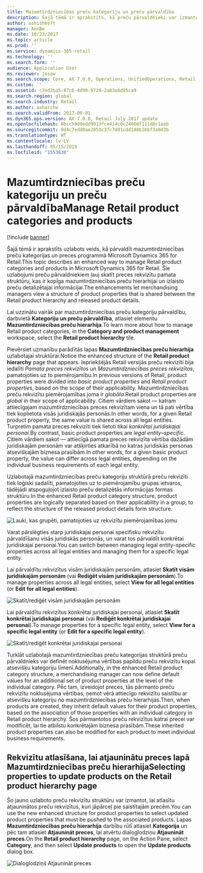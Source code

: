 ```yaml
---
title: Mazumtirdzniecības preču kategoriju un preču pārvaldība
description: Šajā tēmā ir aprakstīts, kā preču pārvaldnieki var izmantot mazumtirdzniecības preču kategorijas, lai pārvaldītu attiecības starp mazumtirdzniecības preču hierarhiju un izlaisto preču detalizētu informāciju.
author: ashishmsft
manager: AnnBe
ms.date: 10/23/2017
ms.topic: article
ms.prod: ''
ms.service: dynamics-365-retail
ms.technology: ''
ms.search.form: ''
audience: Application User
ms.reviewer: josaw
ms.search.scope: Core, AX 7.0.0, Operations, UnifiedOperations, Retail
ms.custom: ''
ms.assetid: c7ed2ba5-87c6-4d99-9728-2a83e6d95ca9
ms.search.region: global
ms.search.industry: Retail
ms.author: asharchw
ms.search.validFrom: 2017-09-01
ms.dyn365.ops.version: AX 7.0.0, Retail July 2017 update
ms.openlocfilehash: 0bcc5989edd9913fce414c0c24068f111d8c1aeb
ms.sourcegitcommit: 9d4c7edd0ae2053c37c7d81cdd180b16bf3a9d3b
ms.translationtype: HT
ms.contentlocale: lv-LV
ms.lasthandoff: 05/15/2019
ms.locfileid: "1553638"
---
```

# <a name="manage-retail-product-categories-and-products"></a><span data-ttu-id="72eed-103">Mazumtirdzniecības preču kategoriju un preču pārvaldība</span><span class="sxs-lookup"><span data-stu-id="72eed-103">Manage Retail product categories and products</span></span>

[!include [banner](./includes/banner.md)]

<span data-ttu-id="72eed-104">Šajā tēmā ir aprakstīts uzlabots veids, kā pārvaldīt mazumtirdzniecības preču kategorijas un preces programmā Microsoft Dynamics 365 for Retail.</span><span class="sxs-lookup"><span data-stu-id="72eed-104">This topic describes an enhanced way to manage Retail product categories and products in Microsoft Dynamics 365 for Retail.</span></span> <span data-ttu-id="72eed-105">Šie uzlabojumi preču pārvaldniekiem ļauj skatīt preces rekvizītu pamata struktūru, kas ir kopīga mazumtirdzniecības preču hierarhijai un izlaisto preču detalizētajai informācijai.</span><span class="sxs-lookup"><span data-stu-id="72eed-105">The enhancements let merchandising managers view a structure of product properties that is shared between the Retail product hierarchy and released product details.</span></span>

<span data-ttu-id="72eed-106">Lai uzzinātu vairāk par mazumtirdzniecības preču kategoriju pārvaldību, darbvietā **Kategoriju un preču pārvaldība**, atlasiet elementu **Mazumtirdzniecības preču hierarhija**.</span><span class="sxs-lookup"><span data-stu-id="72eed-106">To learn more about how to manage Retail product categories, in the **Category and product management** workspace, select the **Retail product hierarchy** tile.</span></span>

<span data-ttu-id="72eed-107">Pievērsiet uzmanību parādītās lapas **Mazumtirdzniecības preču hierarhija** uzlabotajai struktūrai.</span><span class="sxs-lookup"><span data-stu-id="72eed-107">Notice the enhanced structure of the **Retail product hierarchy** page that appears.</span></span> <span data-ttu-id="72eed-108">Iepriekšējās Retail versijās preču rekvizīti bija iedalīti *Pamata preces rekvizītos* un *Mazumtirdzniecības preces rekvizītos*, pamatojoties uz to piemērojamību.</span><span class="sxs-lookup"><span data-stu-id="72eed-108">In previous versions of Retail, product properties were divided into *basic product properties* and *Retail product properties*, based on the scope of their applicability.</span></span> <span data-ttu-id="72eed-109">Mazumtirdzniecības preču rekvizītu piemērojamības joma ir *globāla*.</span><span class="sxs-lookup"><span data-stu-id="72eed-109">Retail product properties are *global* in their scope of applicability.</span></span> <span data-ttu-id="72eed-110">Citiem vārdiem sakot — katram attiecīgajam mazumtirdzniecības preces rekvizītam viena un tā pati vērtība tiek koplietota visās juridiskajās personās.</span><span class="sxs-lookup"><span data-stu-id="72eed-110">In other words, for a given Retail product property, the same value is shared across all legal entities.</span></span> <span data-ttu-id="72eed-111">Turpretim pamata preces rekvizīti tiek lietoti tikai *konkrētai juridiskajai personai*.</span><span class="sxs-lookup"><span data-stu-id="72eed-111">By contrast, basic product properties are *legal entity–specific*.</span></span> <span data-ttu-id="72eed-112">Citiem vārdiem sakot — attiecīgā pamata preces rekvizīta vērtība dažādām juridiskajām personām var atšķirties atkarībā no katras juridiskās personas atsevišķajām biznesa prasībām.</span><span class="sxs-lookup"><span data-stu-id="72eed-112">In other words, for a given basic product property, the value can differ across legal entities, depending on the individual business requirements of each legal entity.</span></span>

<span data-ttu-id="72eed-113">Uzlabotajā mazumtirdzniecības preču kategoriju struktūrā preču rekvizīti tiek loģiski sadalīti, pamatojoties uz to piemērojamību grupas ietvaros, tādējādi atspoguļojot izlaisto preču detalizētās informācijas formas struktūru.</span><span class="sxs-lookup"><span data-stu-id="72eed-113">In the enhanced Retail product category structure, product properties are logically separated based on their applicability in a group, to reflect the structure of the released product details form structure.</span></span>

![Lauki, kas grupēti, pamatojoties uz rekvizītu piemērojamības jomu](media/NoticeGroupingOfFieldsBasedOnTheirScope.PNG)

<span data-ttu-id="72eed-115">Varat pārslēgties starp juridiskajai personai specifisku rekvizītu pārvaldīšanu visās juridiskās personās, un varat tos pārvaldīt konkrētai juridiskajai personai.</span><span class="sxs-lookup"><span data-stu-id="72eed-115">You can switch between managing legal entity–specific properties across all legal entities and managing them for a specific legal entity.</span></span>

<span data-ttu-id="72eed-116">Lai pārvaldītu rekvizītus visām juridiskajām personām, atlasiet **Skatīt visām juridiskajām personām** (vai **Rediģēt visām juridiskajām personām**).</span><span class="sxs-lookup"><span data-stu-id="72eed-116">To manage properties across all legal entities, select **View for all legal entities** (or **Edit for all legal entities**).</span></span>

![Skatīt/rediģēt visām juridiskajām personām](media/ToggleBackToEditForSpecificLegalEntity.PNG)

<span data-ttu-id="72eed-118">Lai pārvaldītu rekvizītus konkrētai juridiskajai personai, atlasiet **Skatīt konkrētai juridiskajai personai** (vai **Rediģēt konkrētai juridiskajai personai**).</span><span class="sxs-lookup"><span data-stu-id="72eed-118">To manage properties for a specific legal entity, select **View for a specific legal entity** (or **Edit for a specific legal entity**).</span></span>

![Skatīt/rediģēt konkrētai juridiskajai personai](media/ToggleToEditForAllLegalEntities.PNG)

<span data-ttu-id="72eed-120">Turklāt uzlabotajā mazumtirdzniecības preču kategorijas struktūrā preču pārvaldnieks var definēt noklusējuma vērtības papildu preču rekvizītu kopai atsevišķu kategoriju līmenī.</span><span class="sxs-lookup"><span data-stu-id="72eed-120">Additionally, in the enhanced Retail product category structure, a merchandising manager can now define default values for an additional set of product properties at the level of the individual category.</span></span> <span data-ttu-id="72eed-121">Pēc tam, izveidojot preces, tās pārmanto preču rekvizītu noklusējuma vērtības, ņemot vērā attiecīgo rekvizītu saistību ar atsevišķu kategoriju no mazumtirdzniecības preču hierarhijas.</span><span class="sxs-lookup"><span data-stu-id="72eed-121">Then, when products are created, they inherit default values for their product properties, based on the association of those properties with an individual category in Retail product hierarchy.</span></span> <span data-ttu-id="72eed-122">Šos pārmantotos preču rekvizītus katrai precei var modificēt, lai tie atbilstu konkrētajām biznesa prasībām.</span><span class="sxs-lookup"><span data-stu-id="72eed-122">These inherited product properties can also be modified for each product to meet individual business requirements.</span></span>

## <a name="selecting-properties-to-update-products-on-the-retail-product-hierarchy-page"></a><span data-ttu-id="72eed-123">Rekvizītu atlasīšana, lai atjauninātu preces lapā Mazumtirdzniecības preču hierarhija</span><span class="sxs-lookup"><span data-stu-id="72eed-123">Selecting properties to update products on the Retail product hierarchy page</span></span>

<span data-ttu-id="72eed-124">Šo jauno uzlaboto preču rekvizītu struktūru var izmantot, lai atlasītu atjauninātos preču rekvizītus, kuri jāpārceļ pie saistītajām precēm.</span><span class="sxs-lookup"><span data-stu-id="72eed-124">You can use the new enhanced structure for product properties to select updated product properties that must be pushed to the associated products.</span></span> <span data-ttu-id="72eed-125">Lapas **Mazumtirdzniecības preču hierarhija** darbību rūtī atlasiet **Kategorija** un pēc tam atlasiet **Atjaunināt preces**, lai atvērtu dialoglodziņu **Atjaunināt preces**.</span><span class="sxs-lookup"><span data-stu-id="72eed-125">On the **Retail product hierarchy** page, on the Action Pane, select **Category**, and then select **Update products** to open the **Update products** dialog box.</span></span>

![Dialoglodziņš Atjaunināt preces](media/NewUpdateProductsEnhancedView.PNG)
